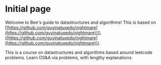 # Initial page

Welcome to Bee's guide to datastructures and algorithms! This is based on \[[https://github.com/guyinatuxedo/nightmare](https://github.com/guyinatuxedo/nightmare)\]\([https://github.com/guyinatuxedo/nightmare](https://github.com/guyinatuxedo/nightmare)\). 

This is a course on datastructures and algorithms based around leetcode problems. Learn DS&A via problems, with lengthy explanations.



